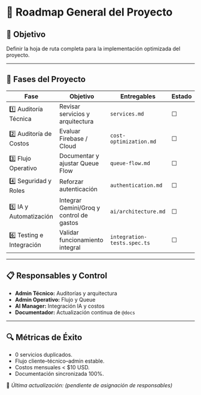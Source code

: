 # 🚀 Roadmap General del Proyecto

## 📘 Objetivo
Definir la hoja de ruta completa para la implementación optimizada del proyecto.

---

## 🧭 Fases del Proyecto

| Fase | Objetivo | Entregables | Estado |
|-------|-----------|--------------|---------|
| 1️⃣ Auditoría Técnica | Revisar servicios y arquitectura | `services.md` | ☐ |
| 2️⃣ Auditoría de Costos | Evaluar Firebase / Cloud | `cost-optimization.md` | ☐ |
| 3️⃣ Flujo Operativo | Documentar y ajustar Queue Flow | `queue-flow.md` | ☐ |
| 4️⃣ Seguridad y Roles | Reforzar autenticación | `authentication.md` | ☐ |
| 5️⃣ IA y Automatización | Integrar Gemini/Groq y control de gastos | `ai/architecture.md` | ☐ |
| 6️⃣ Testing e Integración | Validar funcionamiento integral | `integration-tests.spec.ts` | ☐ |

---

## 📋 Responsables y Control
- **Admin Técnico:** Auditorías y arquitectura
- **Admin Operativo:** Flujo y Queue
- **AI Manager:** Integración IA y costos
- **Documentador:** Actualización continua de `@docs`

---

## 🔍 Métricas de Éxito
- 0 servicios duplicados.
- Flujo cliente–técnico–admin estable.
- Costos mensuales < $10 USD.
- Documentación sincronizada 100%.

📍 *Última actualización:* _(pendiente de asignación de responsables)_